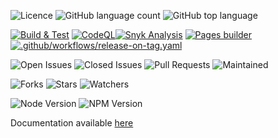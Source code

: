 
![Licence](https://img.shields.io/github/license/decaf-ts/reflection.svg?style=plastic)
![GitHub language count](https://img.shields.io/github/languages/count/decaf-ts/reflection?style=plastic)
![GitHub top language](https://img.shields.io/github/languages/top/decaf-ts/reflection?style=plastic)

[![Build & Test](https://github.com/decaf-ts/reflection/actions/workflows/nodejs-build-prod.yaml/badge.svg)](https://github.com/decaf-ts/reflection/actions/workflows/nodejs-build-prod.yaml)
[![CodeQL](https://github.com/decaf-ts/reflection/actions/workflows/codeql-analysis.yml/badge.svg)](https://github.com/decaf-ts/reflection/actions/workflows/codeql-analysis.yml)[![Snyk Analysis](https://github.com/decaf-ts/reflection/actions/workflows/snyk-analysis.yaml/badge.svg)](https://github.com/decaf-ts/reflection/actions/workflows/snyk-analysis.yaml)
[![Pages builder](https://github.com/decaf-ts/reflection/actions/workflows/pages.yaml/badge.svg)](https://github.com/decaf-ts/reflection/actions/workflows/pages.yaml)
[![.github/workflows/release-on-tag.yaml](https://github.com/decaf-ts/reflection/actions/workflows/release-on-tag.yaml/badge.svg?event=release)](https://github.com/decaf-ts/reflection/actions/workflows/release-on-tag.yaml)

![Open Issues](https://img.shields.io/github/issues/decaf-ts/reflection.svg)
![Closed Issues](https://img.shields.io/github/issues-closed/decaf-ts/reflection.svg)
![Pull Requests](https://img.shields.io/github/issues-pr-closed/decaf-ts/reflection.svg)
![Maintained](https://img.shields.io/badge/Maintained%3F-yes-green.svg)

![Forks](https://img.shields.io/github/forks/decaf-ts/reflection.svg)
![Stars](https://img.shields.io/github/stars/decaf-ts/reflection.svg)
![Watchers](https://img.shields.io/github/watchers/decaf-ts/reflection.svg)

![Node Version](https://img.shields.io/badge/dynamic/json.svg?url=https%3A%2F%2Fraw.githubusercontent.com%2Fbadges%2Fshields%2Fmaster%2Fpackage.json&label=Node&query=$.engines.node&colorB=blue)
![NPM Version](https://img.shields.io/badge/dynamic/json.svg?url=https%3A%2F%2Fraw.githubusercontent.com%2Fbadges%2Fshields%2Fmaster%2Fpackage.json&label=NPM&query=$.engines.npm&colorB=purple)

Documentation available [here](https://decaf-ts.github.io/reflection/)